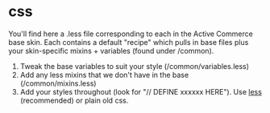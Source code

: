 css
===

You'll find here a .less file corresponding to each in the Active Commerce base skin.
Each contains a default "recipe" which pulls in base files plus your skin-specific mixins + variables (found under /common).

1. Tweak the base variables to suit your style (/common/variables.less)
2. Add any less mixins that we don't have in the base (/common/mixins.less)
3. Add your styles throughout (look for "// DEFINE xxxxxx HERE"). Use [less](http://lesscss.org/) (recommended) or plain old css.